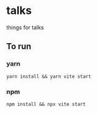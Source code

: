 # talks
things for talks

## To run
### yarn
```yarn install && yarn vite start```
### npm
```npm install && npx vite start```
